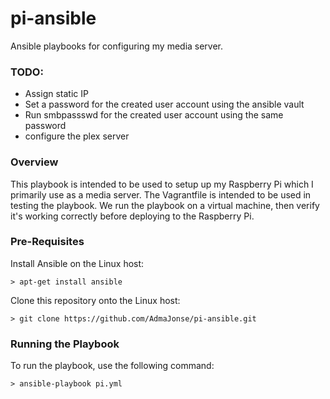 # pi-ansible
Ansible playbooks for configuring my media server.

### TODO:
- Assign static IP
- Set a password for the created user account using the ansible vault
- Run smbpassswd for the created user account using the same password
- configure the plex server

### Overview

This playbook is intended to be used to setup up my Raspberry Pi which I primarily use as a media server. The Vagrantfile is intended to be used in testing the playbook. We run the playbook on a virtual machine, then verify it's working correctly before deploying to the Raspberry Pi.

### Pre-Requisites

Install Ansible on the Linux host:
```
> apt-get install ansible
```
Clone this repository onto the Linux host:
```
> git clone https://github.com/AdmaJonse/pi-ansible.git
```

### Running the Playbook

To run the playbook, use the following command:
```
> ansible-playbook pi.yml
```